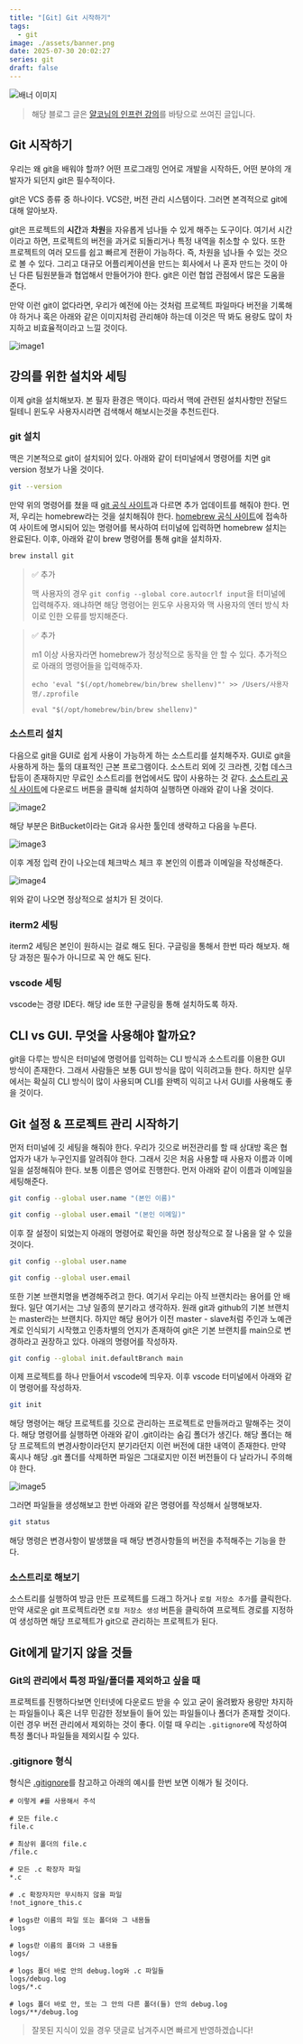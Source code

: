 ```yaml
---
title: "[Git] Git 시작하기"
tags:
  - git
image: ./assets/banner.png
date: 2025-07-30 20:02:27
series: git
draft: false
---
```


![배너 이미지](./assets/banner.png)

> 해당 블로그 글은 [얄코님의 인프런 강의](https://inf.run/SvdA2)를 바탕으로 쓰여진 글입니다.

## Git 시작하기

우리는 왜 git을 배워야 할까? 어떤 프로그래밍 언어로 개발을 시작하든, 어떤 분야의 개발자가 되던지 git은 필수적이다.

git은 VCS 종류 중 하나이다. VCS란, 버전 관리 시스템이다. 그러면 본격적으로 git에 대해 알아보자.

git은 프로젝트의 **시간**과 **차원**을 자유롭게 넘나들 수 있게 해주는 도구이다. 여기서 시간이라고 하면, 프로젝트의 버전을 과거로 되돌리거나 특정 내역을 취소할 수 있다. 또한 프로젝트의 여러 모드를 쉽고 빠르게 전환이 가능하다. 즉, 차원을 넘나들 수 있는 것으로 볼 수 있다. 그리고 대규모 어플리케이션을 만드는 회사에서 나 혼자 만드는 것이 아닌 다른 팀원분들과 협업해서 만들어가야 한다. git은 이런 협업 관점에서 많은 도움을 준다.

만약 이런 git이 없다라면, 우리가 예전에 아는 것처럼 프로젝트 파일마다 버전을 기록해야 하거나 혹은 아래와 같은 이미지처럼 관리해야 하는데 이것은 딱 봐도 용량도 많이 차지하고 비효율적이라고 느낄 것이다.

![image1](./assets/01.jpeg)

## 강의를 위한 설치와 세팅

이제 git을 설치해보자. 본 필자 환경은 맥이다. 따라서 맥에 관련된 설치사항만 전달드릴테니 윈도우 사용자시라면 검색해서 해보시는것을 추천드린다.

### git 설치

맥은 기본적으로 git이 설치되어 있다. 아래와 같이 터미널에서 명령어를 치면 git version 정보가 나올 것이다.

``` bash
git --version
```

만약 위의 명령어를 쳤을 때 [git 공식 사이트](https://git-scm.com/)과 다르면 추가 업데이트를 해줘야 한다. 먼저, 우리는 homebrew라는 것을 설치해줘야 한다. [homebrew 공식 사이트](https://brew.sh/)에 접속하여 사이트에 명시되어 있는 명령어를 복사하여 터미널에 입력하면 homebrew 설치는 완료된다. 이후, 아래와 같이 brew 명령어를 통해 git을 설치하자.

``` bash
brew install git
```

> ✅ 추가
>
> 맥 사용자의 경우 `git config --global core.autocrlf input`을 터미널에 입력해주자. 왜냐하면 해당 명령어는 윈도우 사용자와 맥 사용자의 엔터 방식 차이로 인한 오류를 방지해준다.

> ✅ 추가
>
> m1 이상 사용자라면 homebrew가 정상적으로 동작을 안 할 수 있다. 추가적으로 아래의 명령어들을 입력해주자.
>
> `echo 'eval "$(/opt/homebrew/bin/brew shellenv)"' >> /Users/사용자명/.zprofile`
>
> `eval "$(/opt/homebrew/bin/brew shellenv)"`

### 소스트리 설치

다음으로 git을 GUI로 쉽게 사용이 가능하게 하는 소스트리를 설치해주자. GUI로 git을 사용하게 하는 툴의 대표적인 근본 프로그램이다. 소스트리 외에 깃 크라켄, 깃헙 데스크탑등이 존재하지만 무료인 소스트리를 현업에서도 많이 사용하는 것 같다. [소스트리 공식 사이트](https://www.sourcetreeapp.com/)에 다운로드 버튼을 클릭해 설치하여 실행하면 아래와 같이 나올 것이다.

![image2](./assets/02.png)

해당 부분은 BitBucket이라는 Git과 유사한 툴인데 생략하고 다음을 누른다.

![image3](./assets/03.png)

이후 계정 입력 칸이 나오는데 체크박스 체크 후 본인의 이름과 이메일을 작성해준다.

![image4](./assets/04.png)

위와 같이 나오면 정상적으로 설치가 된 것이다.

### iterm2 세팅

iterm2 세팅은 본인이 원하시는 걸로 해도 된다. 구글링을 통해서 한번 따라 해보자. 해당 과정은 필수가 아니므로 꼭 안 해도 된다.

### vscode 세팅

vscode는 경량 IDE다. 해당 ide 또한 구글링을 통해 설치하도록 하자.

## CLI vs GUI. 무엇을 사용해야 할까요?

git을 다루는 방식은 터미널에 명령어를 입력하는 CLI 방식과 소스트리를 이용한 GUI 방식이 존재한다. 그래서 사람들은 보통 GUI 방식을 많이 익히려고들 한다. 하지만 실무에서는 확실히 CLI 방식이 많이 사용되며 CLI를 완벽히 익히고 나서 GUI를 사용해도 좋을 것이다.

## Git 설정 & 프로젝트 관리 시작하기

먼저 터미널에 깃 세팅을 해줘야 한다. 우리가 깃으로 버전관리를 할 때 상대방 혹은 협업자가 내가 누구인지를 알려줘야 한다. 그래서 깃은 처음 사용할 때 사용자 이름과 이메일을 설정해줘야 한다. 보통 이름은 영어로 진행한다. 먼저 아래와 같이 이름과 이메일을 세팅해준다.

``` bash
git config --global user.name "(본인 이름)"
```

``` bash
git config --global user.email "(본인 이메일)"
```

이후 잘 설정이 되었는지 아래의 명령어로 확인을 하면 정상적으로 잘 나옴을 알 수 있을 것이다.

``` bash
git config --global user.name
```

``` bash
git config --global user.email
```

또한 기본 브랜치명을 변경해주려고 한다. 여기서 우리는 아직 브랜치라는 용어를 안 배웠다. 일단 여기서는 그냥 일종의 분기라고 생각하자. 원래 git과 github의 기본 브랜치는 master라는 브랜치다. 하지만 해당 용어가 이전 master - slave처럼 주인과 노예관계로 인식되기 시작했고 인종차별의 언지가 존재하여 git은 기본 브랜치를 main으로 변경하라고 권장하고 있다. 아래의 명령어를 작성하자.

``` bash
git config --global init.defaultBranch main
```

이제 프로젝트를 하나 만들어서 vscode에 띄우자. 이후 vscode 터미널에서 아래와 같이 명령어를 작성하자.

``` bash
git init
```

해당 명령어는 해당 프로젝트를 깃으로 관리하는 프로젝트로 만들꺼라고 말해주는 것이다. 해당 명령어를 실행하면 아래와 같이 .git이라는 숨김 폴더가 생긴다. 해당 폴더는 해당 프로젝트의 변경사항이라던지 분기라던지 이런 버전에 대한 내역이 존재한다. 만약 혹시나 해당 .git 폴더를 삭제하면 파일은 그대로지만 이전 버전들이 다 날라가니 주의해야 한다.

![image5](./assets/05.png)

그러면 파일들을 생성해보고 한번 아래와 같은 명령어를 작성해서 실행해보자.

``` bash
git status
```

해당 명령은 변경사항이 발생했을 때 해당 변경사항들의 버전을 추적해주는 기능을 한다.

### 소스트리로 해보기

소스트리를 실행하여 방금 만든 프로젝트를 드래그 하거나 `로컬 저장소 추가`를 클릭한다. 만약 새로운 git 프로젝트라면 `로컬 저장소 생성` 버튼을 클릭하여 프로젝트 경로를 지정하여 생성하면 해당 프로젝트가 git으로 관리하는 프로젝트가 된다.

## Git에게 맡기지 않을 것들

### Git의 관리에서 특정 파일/폴더를 제외하고 싶을 때

프로젝트를 진행하다보면 인터넷에 다운로드 받을 수 있고 굳이 올려봤자 용량만 차지하는 파일들이나 혹은 너무 민감한 정보들이 들어 있는 파일들이나 폴더가 존재할 것이다. 이런 경우 버전 관리에서 제외하는 것이 좋다. 이럴 때 우리는 `.gitignore`에 작성하여 특정 폴더나 파일들을 제외시킬 수 있다.

### .gitignore 형식

형식은 [.gitignore](https://git-scm.com/docs/gitignore)를 참고하고 아래의 예시를 한번 보면 이해가 될 것이다.

``` gitignore
# 이렇게 #를 사용해서 주석

# 모든 file.c
file.c

# 최상위 폴더의 file.c
/file.c

# 모든 .c 확장자 파일
*.c

# .c 확장자지만 무시하지 않을 파일
!not_ignore_this.c

# logs란 이름의 파일 또는 폴더와 그 내용들
logs

# logs란 이름의 폴더와 그 내용들
logs/

# logs 폴더 바로 안의 debug.log와 .c 파일들
logs/debug.log
logs/*.c

# logs 폴더 바로 안, 또는 그 안의 다른 폴더(들) 안의 debug.log
logs/**/debug.log
```

> 잘못된 지식이 있을 경우 댓글로 남겨주시면 빠르게 반영하겠습니다!